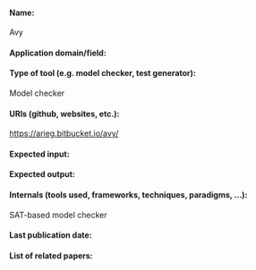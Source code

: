 #### Name:
Avy

#### Application domain/field:

#### Type of tool (e.g. model checker, test generator):
Model checker

#### URIs (github, websites, etc.):
https://arieg.bitbucket.io/avy/

#### Expected input:

#### Expected output:

#### Internals (tools used, frameworks, techniques, paradigms, ...):
SAT-based model checker

#### Last publication date:

#### List of related papers:


